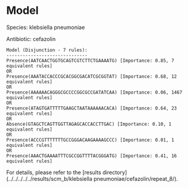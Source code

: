 
# Model

Species: klebsiella pneumoniae

Antibiotic: cefazolin

```
Model (Disjunction - 7 rules):
------------------------------
Presence(AATCAACTGGTGCAGTCGTCTTCTGAAAATG) [Importance: 0.85, 7 equivalent rules]
OR
Presence(AAATACCACCCGCACGGCGACATCGCGGTAT) [Importance: 0.68, 12 equivalent rules]
OR
Presence(AAAAAACAGGGCGCCCCGGCGCCGATATCAA) [Importance: 0.06, 1467 equivalent rules]
OR
Presence(ATAGTGATTTTTGAAGCTAATAAAAAACACA) [Importance: 0.64, 23 equivalent rules]
OR
Absence(GTAGCTCAGTTGGTTAGAGCACCACCTTGAC) [Importance: 0.10, 1 equivalent rules]
OR
Presence(ACCCGTTTTTTTGCCGGGACAAGAAAAGCCC) [Importance: 0.01, 1 equivalent rules]
OR
Presence(AAACTGAAAATTTCGCCGGTTTTACGGGATG) [Importance: 0.41, 16 equivalent rules]

```

For details, please refer to the [results directory](../../../../../results/scm_b/klebsiella pneumoniae/cefazolin/repeat_8/).

